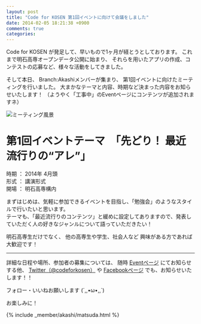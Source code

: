 ```yaml
---
layout: post
title: "Code for KOSEN 第1回イベントに向けて会議をしました"
date: 2014-02-05 18:21:38 +0900
comments: true
categories: 
---
```


Code for KOSEN が発足して、早いもので1ヶ月が経とうとしております。
これまで明石高専オープンデータ公開に始まり、
それらを用いたアプリの作成、コンテストの応募など、様々な活動をしてきました。

そして本日、
Branch:Akashiメンバーが集まり、
第1回イベントに向けたミーティングを行いました。
大まかなテーマと内容、時期など決まった内容をお知らせいたします！
（ようやく「工事中」のEventページにコンテンツが追加されますネ）

![ミーティング風景](/assets/images/blog/2014-02-05/c4k-first-event/eyecatch.jpg)

# 第1回イベントテーマ　「先どり！ 最近流行りの“アレ”」

時期 ： 2014年 4月頭  
形式 ： 講演形式  
開場 ： 明石高専構内

まずはじめは、気軽に参加できるイベントを目指し、「勉強会」のようなスタイルで行いたいと思います。  
テーマも、「最近流行りのコンテンツ」と緩めに設定してありますので、発表していただく人の好きなジャンルについて語っていただきたい！

明石高専生だけでなく、
他の高専生や学生、社会人など
興味がある方であれば大歓迎です！

<hr>

詳細な日程や場所、参加者の募集については、
随時 [Eventページ](/events/) にてお知らせする他、
[Twitter（@codeforkosen）](https://twitter.com/codeforkosen) や [Facebookページ](https://www.facebook.com/codeforkosen) でも、お知らせいたします！！

フォロー・いいねお願いします (´,,•ω•,,`)

お楽しみに！


{% include _member/akashi/matsuda.html %}